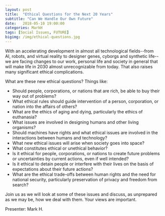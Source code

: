 ```yaml
---
layout: post
title:  "Ethical Questions for the Next 20 Years"
subtitle: "Can We Handle Our Own Future"
date:   2018-05-10 19:00:00
categories: MarkH 
tags: [Social Issues, FUTURE]
bigimg: /img/ethical-questions.jpg
---
```


With an accelerating development in almost all technological fields--from AI, robots, and virtual reality to designer genes, cyborgs and synthetic life--we are facing changes to our work, personal life and society in general that will make life in 2030 almost unrecognizable from today. That also raises many significant ethical complications. 

What are these new ethical questions? Things like:

* Should people, corporations, or nations that are rich, be able to buy their way out of problems?
* What ethical rules should guide intervention of a person, corporation, or nation into the affairs of others?
* What are the ethics of aging and dying, particularly the ethics of euthanasia?
* What issues are involved in designing humans and other living organisms?
* Should machines have rights and what ethical issues are involved in the interactions between humans and technology?
* What new ethical issues will arise when society goes into space? 
* What constitutes ethical or unethical behavior?
* Is it ethical for people, corporations, or nations to create future problems or uncertainties by current actions, even if well intended?
* Is it ethical to detain people or interfere with their lives on the basis of expectations about their future actions? 
* What are the ethical trade-offs between human rights and the need for national security, particularly preservation of privacy and freedom from search?

Join us as we will look at some of these issues and discuss, as unprepared as we may be, how we deal with them. Your views are important.

Presenter: Mark H.

